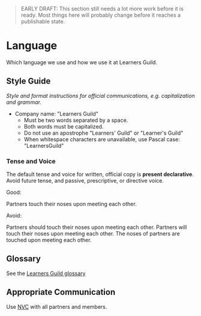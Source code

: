 > EARLY DRAFT: This section still needs a lot more work before it is ready. Most things here will probably change before it reaches a publishable state.

# Language

Which language we use and how we use it at Learners Guild.

## Style Guide

_Style and format instructions for official communications, e.g. capitalization and grammar._

- Company name: "Learners Guild"
  - Must be two words separated by a space.
  - Both words must be capitalized.
  - Do not use an apostrophe "Learners' Guild" or "Learner's Guild"
  - When whitespace characters are unavailable, use Pascal case: "LearnersGuild"

### Tense and Voice

The default tense and voice for written, official copy is **present declarative**. Avoid future tense, and passive, prescriptive, or directive voice.

Good:

  Partners touch their noses upon meeting each other.

Avoid:

  Partners should touch their noses upon meeting each other.
  Partners will touch their noses upon meeting each other.
  The noses of partners are touched upon meeting each other.

## Glossary

See the [Learners Guild glossary][glossary]

## Appropriate Communication

Use [NVC][nvc] with all partners and members.

[glossary]: ../GLOSSARY.md
[nvc]: https://en.wikipedia.org/wiki/Nonviolent_Communication

